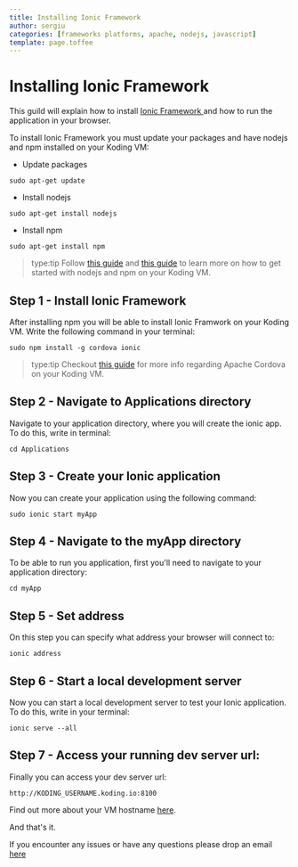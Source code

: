 ```yaml
---
title: Installing Ionic Framework
author: sergiu
categories: [frameworks platforms, apache, nodejs, javascript]
template: page.toffee
---
```


# Installing Ionic Framework

This guild will explain how to install [Ionic Framework ](http://ionicframework.com/) and how to run the application in your browser.

To install Ionic Framework you must update your packages and have nodejs and npm installed on your Koding VM:

* Update packages

```
sudo apt-get update
```

* Install nodejs

```
sudo apt-get install nodejs
```

* Install npm

```
sudo apt-get install npm
```

> type:tip
> Follow [this guide](http://learn.koding.com/guides/getting-started-nodejs) and [this guide](http://learn.koding.com/guides/updating-nodejs-on-your-vm) to learn more on how to get started with nodejs and npm on your Koding VM.

## Step 1 - Install Ionic Framework

After installing npm you will be able to install Ionic Framwork on your Koding VM. Write the following command in your terminal:

```
sudo npm install -g cordova ionic
```

> type:tip
> Checkout [this guide](http://learn.koding.com/guides/installing-apache-cordova/) for more info regarding Apache Cordova on your Koding VM.

## Step 2 - Navigate to Applications directory

Navigate to your application directory, where you will create the ionic app. To do this, write in terminal:

```
cd Applications
```

## Step 3 - Create your Ionic application

Now you can create your application using the following command:

```
sudo ionic start myApp
```

## Step 4 - Navigate to the myApp directory

To be able to run you application, first you'll need to navigate to your application directory:

```
cd myApp
```

## Step 5 - Set address

On this step you can specify what address your browser will connect to:

```
ionic address
```

## Step 6 - Start a local development server

Now you can start a local development server to test your Ionic application. To do this, write in your terminal:

```
ionic serve --all
```

## Step 7 - Access your **running dev server** url:

Finally you can access your dev server url:

```
http://KODING_USERNAME.koding.io:8100
```

Find out more about your VM hostname [here](http://learn.koding.com/faq/vm-hostname/).

And that's it.

If you encounter any issues or have any questions please drop an email [here](mailto:support@koding.com)
